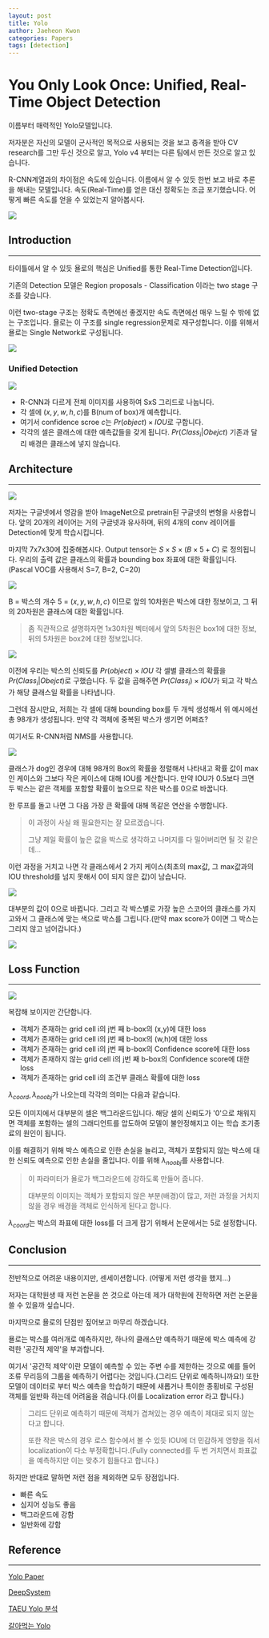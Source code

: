 ```yaml
---
layout: post
title: Yolo
author: Jaeheon Kwon
categories: Papers
tags: [detection]
---
```


# You Only Look Once: Unified, Real-Time Object Detection

이름부터 매력적인 Yolo모델입니다. 

저자분은 자신의 모델이 군사적인 목적으로 사용되는 것을 보고 충격을 받아 CV research를 그만 두신 것으로 알고, Yolo v4 부터는 다른 팀에서 만든 것으로 알고 있습니다.

R-CNN계열과의 차이점은 속도에 있습니다. 이름에서 알 수 있듯 한번 보고 바로 추론을 해내는 모델입니다. 속도(Real-Time)를 얻은 대신 정확도는 조금 포기했습니다. 어떻게 빠른 속도를 얻을 수 있었는지 알아봅시다.

<img src = "https://del-luna.github.io/images/yolo/g.png">



## Introduction

---

타이틀에서 알 수 있듯 욜로의 핵심은 Unified를 통한 Real-Time Detection입니다.

기존의 Detection 모델은 Region proposals - Classification 이라는 two stage 구조를 갖습니다.

이런 two-stage 구조는 정확도 측면에선 좋겠지만 속도 측면에선 매우 느릴 수 밖에 없는 구조입니다. 욜로는 이 구조를 single regression문제로 재구성합니다. 이를 위해서 욜로는 Single Network로 구성됩니다.

<img src = "https://del-luna.github.io/images/yolo/one.png">

### Unified Detection

<img src = "https://del-luna.github.io/images/yolo/u.png">

- R-CNN과 다르게 전체 이미지를 사용하여 SxS 그리드로 나눕니다.
- 각 셀에 $(x,y,w,h,c)$를 B(num of box)개 예측합니다.
- 여기서 confidence scroe $c$는 $Pr(object) \times IOU$로 구합니다.
- 각각의 셀은 클래스에 대한 예측값들을 갖게 됩니다. $Pr(Class_i\vert Obejct)$ 기존과 달리 배경은 클래스에 넣지 않습니다.



## Architecture

---

<img src = "https://del-luna.github.io/images/yolo/g_1.png">



저자는 구글넷에서 영감을 받아 ImageNet으로 pretrain된 구글넷의 변형을 사용합니다. 앞의 20개의 레이어는 거의 구글넷과 유사하며, 뒤의 4개의 conv 레이어를 Detection에 맞게 학습시킵니다.

마지막 7x7x30에 집중해봅시다. Output tensor는 $S\times S\times (B\times 5 + C)$ 로 정의됩니다. 우리의 출력 값은 클래스의 확률과 bounding box 좌표에 대한 확률입니다.(Pascal VOC를 사용해서 S=7, B=2, C=20)

<img src = "https://del-luna.github.io/images/yolo/t_1.png">

B = 박스의 개수 5 = $(x,y,w,h,c)$ 이므로 앞의 10차원은 박스에 대한 정보이고, 그 뒤의 20차원은 클래스에 대한 확률입니다.

> 좀 직관적으로 설명하자면 1x30차원 벡터에서 앞의 5차원은 box1에 대한 정보, 뒤의 5차원은 box2에 대한 정보입니다.

<img src = "https://del-luna.github.io/images/yolo/g_2.png">

이전에 우리는 박스의 신뢰도를 $Pr(object)\times IOU$ 각 셀별 클래스의 확률을 $Pr(Class_i\vert Obejct)$로 구했습니다. 두 값을 곱해주면 $Pr(Class_i)\times IOU$가 되고 각 박스가 해당 클래스일 확률을 나타냅니다.

그런데 잠시만요, 저희는 각 셀에 대해 bounding box를 두 개씩 생성해서 위 예시에선 총 98개가 생성됩니다. 만약 각 객체에 중복된 박스가 생기면 어쩌죠?

여기서도 R-CNN처럼 NMS를 사용합니다.

<img src = "https://del-luna.github.io/images/yolo/p_1.png">

클래스가 dog인 경우에 대해 98개의 Box의 확률을 정렬해서 나타내고 확률 값이 max인 케이스와 그보다 작은 케이스에 대해 IOU를 계산합니다. 만약 IOU가 0.5보다 크면 두 박스는 같은 객체를 포함할 확률이 높으므로 작은 박스를 0으로 바꿉니다.

한 루프를 돌고 나면 그 다음 가장 큰 확률에 대해 똑같은 연산을 수행합니다. 

> 이 과정이 사실 왜 필요한지는 잘 모르겠습니다. 
>
> 그냥 제일 확률이 높은 값을 박스로 생각하고 나머지를 다 밀어버리면 될 것 같은데... 



이런 과정을 거치고 나면 각 클래스에서 2 가지 케이스(최초의 max값, 그 max값과의 IOU threshold를 넘지 못해서 0이 되지 않은 값)이 남습니다.

<img src = "https://del-luna.github.io/images/yolo/p_2.png">

대부분의 값이 0으로 바뀝니다. 그리고 각 박스별로 가장 높은 스코어의 클래스를 가지고와서 그 클래스에 맞는 색으로 박스를 그립니다.(만약 max score가 0이면 그 박스는 그리지 않고 넘어갑니다.)

<img src = "https://del-luna.github.io/images/yolo/g_3.png">



## Loss Function

---

<img src = "https://del-luna.github.io/images/yolo/5.PNG">

복잡해 보이지만 간단합니다. 

- 객체가 존재하는 grid cell i의 j번 째 b-box의 (x,y)에 대한 loss
- 객체가 존재하는 grid cell i의 j번 째 b-box의 (w,h)에 대한 loss
- 객체가 존재하는 grid cell i의 j번 째 b-box의 Confidence score에 대한 loss
- 객체가 존재하지 않는 grid cell i의 j번 째 b-box의 Confidence score에 대한 loss
- 객체가 존재하는 grid cell i의 조건부 클래스 확률에 대한 loss



$\lambda_{coord},\lambda_{noobj}$가 나오는데 각각의 의미는 다음과 같습니다.

모든 이미지에서 대부분의 셀은 백그라운드입니다. 해당 셀의 신뢰도가 '0'으로 채워지면 객체를 포함하는 셀의 그래디언트를 압도하여 모델이 불안정해지고 이는 학습 조기종료의 원인이 됩니다.

이를 해결하기 위해 박스 예측으로 인한 손실을 늘리고, 객체가 포함되지 않는 박스에 대한 신뢰도 예측으로 인한 손실을 줄입니다. 이를 위해 $\lambda_{noobj}$를 사용합니다.

> 이 파라미터가 욜로가 백그라운드에 강하도록 만들어 줍니다.
>
> 대부분의 이미지는 객체가 포함되지 않은 부분(배경)이 많고, 저런 과정을 거치지 않을 경우 배경을 객체로 인식하게 된다고 합니다.



$\lambda_{coord}$는 박스의 좌표에 대한 loss를 더 크게 잡기 위해서 논문에서는 5로 설정합니다.



## Conclusion

---

전반적으로 어려운 내용이지만, 센세이션합니다. (어떻게 저런 생각을 했지...)

저자는 대학원생 때 저런 논문을  쓴 것으로 아는데 제가 대학원에 진학하면 저런 논문을 쓸 수 있을까 싶습니다.

마지막으로 욜로의 단점만 짚어보고 마무리 하겠습니다.

욜로는 박스를 여러개로 예측하지만, 하나의 클래스만 예측하기 때문에 박스 예측에 강력한 '공간적 제약'을 부과합니다.

여기서 '공간적 제약'이란 모델이 예측할 수 있는 주변 수를 제한하는 것으로 예를 들어 조류 무리등의 그룹을 예측하기 어렵다는 것입니다.(그리드 단위로 예측하니까요!) 또한 모델이 데이터로 부터 박스 예측을 학습하기 때문에 새롭거나 특이한 종횡비로 구성된 객체를 일반화 하는데 어려움을 겪습니다.(이를 Localization error 라고 합니다.)

> 그리드 단위로 예측하기 때문에 객체가 겹쳐있는 경우 예측이 제대로 되지 않는다고 합니다.
>
> 또한 작은 박스의 경우 로스 함수에서 볼 수 있듯 IOU에 더 민감하게 영향을 줘서 localization이 다소 부정확합니다.(Fully connected를 두 번 거치면서 좌표값을 예측하지만 이는 맞추기 힘들다고 합니다.)

하지만 반대로 말하면 저런 점을 제외하면 모두 장점입니다.

- 빠른 속도
- 심지어 성능도 좋음
- 백그라운드에 강함
- 일반화에 강함



## Reference

---

[Yolo Paper](https://arxiv.org/pdf/1506.02640v3.pdf)

[DeepSystem](https://docs.google.com/presentation/d/1aeRvtKG21KHdD5lg6Hgyhx5rPq_ZOsGjG5rJ1HP7BbA/pub?start=false&loop=false&delayms=3000&slide=id.p)

[TAEU Yolo 분석](https://taeu.github.io/paper/deeplearning-paper-yolo1-03/)

[갈아먹는 Yolo](https://yeomko.tistory.com/19)